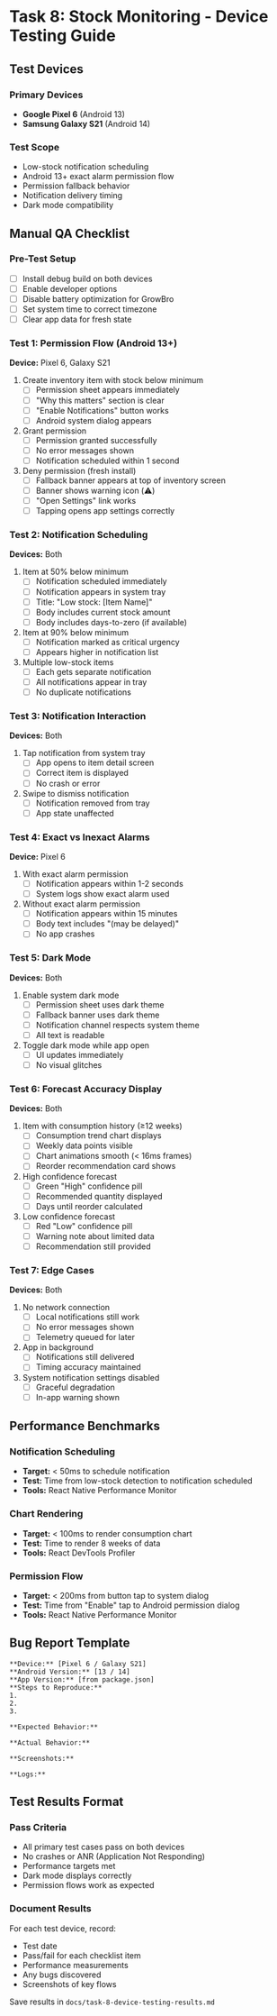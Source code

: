 # Task 8: Stock Monitoring - Device Testing Guide

## Test Devices

### Primary Devices

- **Google Pixel 6** (Android 13)
- **Samsung Galaxy S21** (Android 14)

### Test Scope

- Low-stock notification scheduling
- Android 13+ exact alarm permission flow
- Permission fallback behavior
- Notification delivery timing
- Dark mode compatibility

## Manual QA Checklist

### Pre-Test Setup

- [ ] Install debug build on both devices
- [ ] Enable developer options
- [ ] Disable battery optimization for GrowBro
- [ ] Set system time to correct timezone
- [ ] Clear app data for fresh state

### Test 1: Permission Flow (Android 13+)

**Device:** Pixel 6, Galaxy S21

1. Create inventory item with stock below minimum
   - [ ] Permission sheet appears immediately
   - [ ] "Why this matters" section is clear
   - [ ] "Enable Notifications" button works
   - [ ] Android system dialog appears

2. Grant permission
   - [ ] Permission granted successfully
   - [ ] No error messages shown
   - [ ] Notification scheduled within 1 second

3. Deny permission (fresh install)
   - [ ] Fallback banner appears at top of inventory screen
   - [ ] Banner shows warning icon (⚠️)
   - [ ] "Open Settings" link works
   - [ ] Tapping opens app settings correctly

### Test 2: Notification Scheduling

**Devices:** Both

1. Item at 50% below minimum
   - [ ] Notification scheduled immediately
   - [ ] Notification appears in system tray
   - [ ] Title: "Low stock: [Item Name]"
   - [ ] Body includes current stock amount
   - [ ] Body includes days-to-zero (if available)

2. Item at 90% below minimum
   - [ ] Notification marked as critical urgency
   - [ ] Appears higher in notification list

3. Multiple low-stock items
   - [ ] Each gets separate notification
   - [ ] All notifications appear in tray
   - [ ] No duplicate notifications

### Test 3: Notification Interaction

**Devices:** Both

1. Tap notification from system tray
   - [ ] App opens to item detail screen
   - [ ] Correct item is displayed
   - [ ] No crash or error

2. Swipe to dismiss notification
   - [ ] Notification removed from tray
   - [ ] App state unaffected

### Test 4: Exact vs Inexact Alarms

**Device:** Pixel 6

1. With exact alarm permission
   - [ ] Notification appears within 1-2 seconds
   - [ ] System logs show exact alarm used

2. Without exact alarm permission
   - [ ] Notification appears within 15 minutes
   - [ ] Body text includes "(may be delayed)"
   - [ ] No app crashes

### Test 5: Dark Mode

**Devices:** Both

1. Enable system dark mode
   - [ ] Permission sheet uses dark theme
   - [ ] Fallback banner uses dark theme
   - [ ] Notification channel respects system theme
   - [ ] All text is readable

2. Toggle dark mode while app open
   - [ ] UI updates immediately
   - [ ] No visual glitches

### Test 6: Forecast Accuracy Display

**Devices:** Both

1. Item with consumption history (≥12 weeks)
   - [ ] Consumption trend chart displays
   - [ ] Weekly data points visible
   - [ ] Chart animations smooth (< 16ms frames)
   - [ ] Reorder recommendation card shows

2. High confidence forecast
   - [ ] Green "High" confidence pill
   - [ ] Recommended quantity displayed
   - [ ] Days until reorder calculated

3. Low confidence forecast
   - [ ] Red "Low" confidence pill
   - [ ] Warning note about limited data
   - [ ] Recommendation still provided

### Test 7: Edge Cases

**Devices:** Both

1. No network connection
   - [ ] Local notifications still work
   - [ ] No error messages shown
   - [ ] Telemetry queued for later

2. App in background
   - [ ] Notifications still delivered
   - [ ] Timing accuracy maintained

3. System notification settings disabled
   - [ ] Graceful degradation
   - [ ] In-app warning shown

## Performance Benchmarks

### Notification Scheduling

- **Target:** < 50ms to schedule notification
- **Test:** Time from low-stock detection to notification scheduled
- **Tools:** React Native Performance Monitor

### Chart Rendering

- **Target:** < 100ms to render consumption chart
- **Test:** Time to render 8 weeks of data
- **Tools:** React DevTools Profiler

### Permission Flow

- **Target:** < 200ms from button tap to system dialog
- **Test:** Time from "Enable" tap to Android permission dialog
- **Tools:** React Native Performance Monitor

## Bug Report Template

```
**Device:** [Pixel 6 / Galaxy S21]
**Android Version:** [13 / 14]
**App Version:** [from package.json]
**Steps to Reproduce:**
1.
2.
3.

**Expected Behavior:**

**Actual Behavior:**

**Screenshots:**

**Logs:**
```

## Test Results Format

### Pass Criteria

- All primary test cases pass on both devices
- No crashes or ANR (Application Not Responding)
- Performance targets met
- Dark mode displays correctly
- Permission flows work as expected

### Document Results

For each test device, record:

- Test date
- Pass/fail for each checklist item
- Performance measurements
- Any bugs discovered
- Screenshots of key flows

Save results in `docs/task-8-device-testing-results.md`
